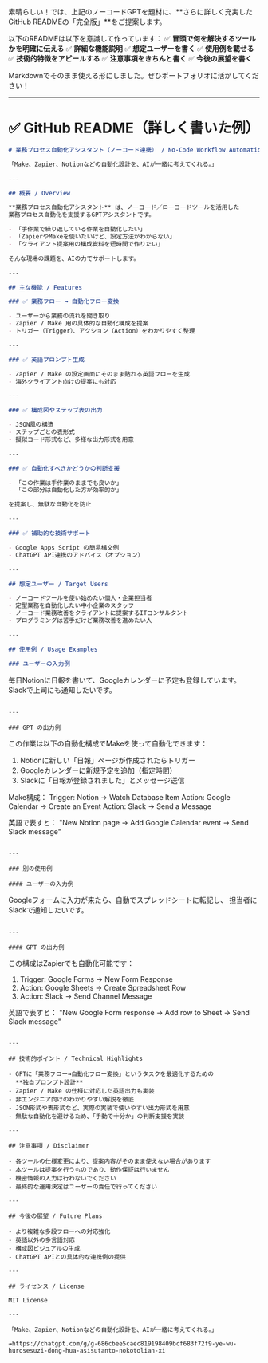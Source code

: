 素晴らしい！では、上記のノーコードGPTを題材に、\*\*さらに詳しく充実したGitHub READMEの「完全版」\*\*をご提案します。

以下のREADMEは以下を意識して作っています：
✅ **冒頭で何を解決するツールかを明確に伝える**
✅ **詳細な機能説明**
✅ **想定ユーザーを書く**
✅ **使用例を載せる**
✅ **技術的特徴をアピールする**
✅ **注意事項をきちんと書く**
✅ **今後の展望を書く**

Markdownでそのまま使える形にしました。ぜひポートフォリオに活かしてください！

---

# ✅ GitHub README（詳しく書いた例）

```markdown
# 業務プロセス自動化アシスタント（ノーコード連携） / No-Code Workflow Automation Assistant

「Make、Zapier、Notionなどの自動化設計を、AIが一緒に考えてくれる。」

---

## 概要 / Overview

**業務プロセス自動化アシスタント** は、ノーコード／ローコードツールを活用した  
業務プロセス自動化を支援するGPTアシスタントです。

- 「手作業で繰り返している作業を自動化したい」
- 「ZapierやMakeを使いたいけど、設定方法がわからない」
- 「クライアント提案用の構成資料を短時間で作りたい」

そんな現場の課題を、AIの力でサポートします。

---

## 主な機能 / Features

### ✅ 業務フロー → 自動化フロー変換

- ユーザーから業務の流れを聞き取り
- Zapier / Make 用の具体的な自動化構成を提案
- トリガー（Trigger）、アクション（Action）をわかりやすく整理

---

### ✅ 英語プロンプト生成

- Zapier / Make の設定画面にそのまま貼れる英語フローを生成
- 海外クライアント向けの提案にも対応

---

### ✅ 構成図やステップ表の出力

- JSON風の構造
- ステップごとの表形式
- 擬似コード形式など、多様な出力形式を用意

---

### ✅ 自動化すべきかどうかの判断支援

- 「この作業は手作業のままでも良いか」
- 「この部分は自動化した方が効率的か」

を提案し、無駄な自動化を防止

---

### ✅ 補助的な技術サポート

- Google Apps Script の簡易構文例
- ChatGPT API連携のアドバイス（オプション）

---

## 想定ユーザー / Target Users

- ノーコードツールを使い始めたい個人・企業担当者
- 定型業務を自動化したい中小企業のスタッフ
- ノーコード業務改善をクライアントに提案するITコンサルタント
- プログラミングは苦手だけど業務改善を進めたい人

---

## 使用例 / Usage Examples

### ユーザーの入力例

```

毎日Notionに日報を書いて、Googleカレンダーに予定も登録しています。
Slackで上司にも通知したいです。

```

---

### GPT の出力例

```

この作業は以下の自動化構成でMakeを使って自動化できます：

1. Notionに新しい「日報」ページが作成されたらトリガー
2. Googleカレンダーに新規予定を追加（指定時間）
3. Slackに「日報が登録されました」とメッセージ送信

Make構成：
Trigger: Notion → Watch Database Item
Action: Google Calendar → Create an Event
Action: Slack → Send a Message

英語で表すと：
"New Notion page → Add Google Calendar event → Send Slack message"

```

---

### 別の使用例

#### ユーザーの入力例

```

Googleフォームに入力が来たら、自動でスプレッドシートに転記し、
担当者にSlackで通知したいです。

```

---

#### GPT の出力例

```

この構成はZapierでも自動化可能です：

1. Trigger: Google Forms → New Form Response
2. Action: Google Sheets → Create Spreadsheet Row
3. Action: Slack → Send Channel Message

英語で表すと：
"New Google Form response → Add row to Sheet → Send Slack message"

```

---

## 技術的ポイント / Technical Highlights

- GPTに「業務フロー→自動化フロー変換」というタスクを最適化するための
  **独自プロンプト設計**
- Zapier / Make の仕様に対応した英語出力も実装
- 非エンジニア向けのわかりやすい解説を徹底
- JSON形式や表形式など、実際の実装で使いやすい出力形式を用意
- 無駄な自動化を避けるため、「手動で十分か」の判断支援を実装

---

## 注意事項 / Disclaimer

- 各ツールの仕様変更により、提案内容がそのまま使えない場合があります
- 本ツールは提案を行うものであり、動作保証は行いません
- 機密情報の入力は行わないでください
- 最終的な運用決定はユーザーの責任で行ってください

---

## 今後の展望 / Future Plans

- より複雑な多段フローへの対応強化
- 英語以外の多言語対応
- 構成図ビジュアルの生成
- ChatGPT APIとの具体的な連携例の提供

---

## ライセンス / License

MIT License

---

「Make、Zapier、Notionなどの自動化設計を、AIが一緒に考えてくれる。」

→https://chatgpt.com/g/g-686cbee5caec819198409bcf683f72f9-ye-wu-hurosesuzi-dong-hua-asisutanto-nokotolian-xi
